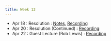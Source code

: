 ```yaml
---
title: Week 13
---
```


- Apr 18 : Resolution : [Notes](https://hackmd.io/@lfs/HkBHZHuNc), [Recording](https://brown.hosted.panopto.com/Panopto/Pages/Viewer.aspx?id=2cfcbebc-d15c-470b-b8b7-ae2900f64737)
- Apr 20 : Resolution (Continued) : [Recording](https://brown.hosted.panopto.com/Panopto/Pages/Viewer.aspx?id=7cba06bb-71ac-4d8b-825b-ae2900f64750)
- Apr 22 : Guest Lecture (Rob Lewis) : [Recording](https://brown.hosted.panopto.com/Panopto/Pages/Viewer.aspx?id=035554cd-dfb5-47da-8ef0-ae2900f64768)
